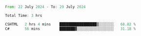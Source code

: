 <!--START_SECTION:waka-->

```rust
From: 22 July 2024 - To: 29 July 2024

Total Time: 3 hrs

CSHTML   2 hrs 4 mins    █████████████████▒░░░░░░░   68.82 %
C#       56 mins         ███████▓░░░░░░░░░░░░░░░░░   31.18 %
```

<!--END_SECTION:waka-->
